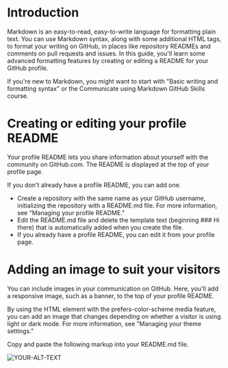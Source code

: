 # Introduction

Markdown is an easy-to-read, easy-to-write language for formatting plain text. You can use Markdown syntax, along with some additional HTML tags, to format your writing on GitHub, in places like repository READMEs and comments on pull requests and issues. In this guide, you'll learn some advanced formatting features by creating or editing a README for your GitHub profile.

If you're new to Markdown, you might want to start with "Basic writing and formatting syntax" or the Communicate using Markdown GitHub Skills course.

# Creating or editing your profile README

Your profile README lets you share information about yourself with the community on GitHub.com. The README is displayed at the top of your profile page.

If you don't already have a profile README, you can add one.

- Create a repository with the same name as your GitHub username, initializing the repository with a README.md file. For more information, see "Managing your profile README."
- Edit the README.md file and delete the template text (beginning ### Hi there) that is automatically added when you create the file.
- If you already have a profile README, you can edit it from your profile page.

# Adding an image to suit your visitors

You can include images in your communication on GitHub. Here, you'll add a responsive image, such as a banner, to the top of your profile README.

By using the HTML <picture> element with the prefers-color-scheme media feature, you can add an image that changes depending on whether a visitor is using light or dark mode. For more information, see "Managing your theme settings."

Copy and paste the following markup into your README.md file.

<picture>
 <source media="(prefers-color-scheme: dark)" srcset="YOUR-DARKMODE-IMAGE">
 <source media="(prefers-color-scheme: light)" srcset="YOUR-LIGHTMODE-IMAGE">
 <img alt="YOUR-ALT-TEXT" src="YOUR-DEFAULT-IMAGE">
</picture>
